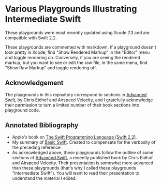 # Various Playgrounds Illustrating Intermediate Swift

These playgrounds were most recently updated using Xcode 7.3 and are compatible with Swift 2.2.

These playgrounds are commented with markdown. If a playground doesn't look pretty in Xcode, find "Show Rendered Markup" in the "Editor" menu and toggle rendering on. Conversely, if you are seeing the rendered markup, but you want to see or edit the raw file, in the same menu, find "Show Raw Markup" and toggle rendering off.

## Acknowledgement

The playgrounds in this repository correspond to sections in [Advanced Swift]( https://www.objc.io/books/advanced-swift ), by Chris Eidhof and Airspeed Velocity, and I gratefully acknowledge their permission to turn a limited number of their book sections into playground code.

## Annotated Bibliography

* Apple's book on [The Swift Programming Language (Swift 2.2)]( https://itunes.apple.com/us/book/the-swift-programming-language/id881256329?mt=11 ).
* My summary of [Basic Swift]( http://github.com/brianhill/basic-swift ). Created to compensate for the verbosity of the preceding reference.
* As acknowledged above, these playgrounds follow the outline of some sections of [Advanced Swift]( https://www.objc.io/books/advanced-swift/ ), a recently published book by Chris Eidhof and Airspeed Velocity. Their presentation is somewhat more advanced than these playgrounds (that's why I called these playgrounds "Intermediate Swift"). You will want to read their presentation to understand the material I elided.

